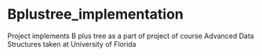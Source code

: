 # Bplustree_implementation
Project implements B plus tree as a part of project of course Advanced Data Structures taken at University of Florida
